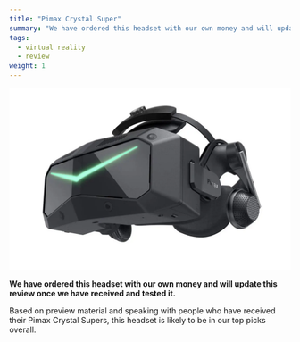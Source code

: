 ```yaml
---
title: "Pimax Crystal Super"
summary: "We have ordered this headset with our own money and will update this review once we have received and tested it."
tags:
  - virtual reality
  - review
weight: 1
---
```


![](images/headset.webp)

**We have ordered this headset with our own money and will update this review once we have received and tested it.**

Based on preview material and speaking with people who have received their Pimax Crystal Supers, this headset is likely to be in our top picks overall.
